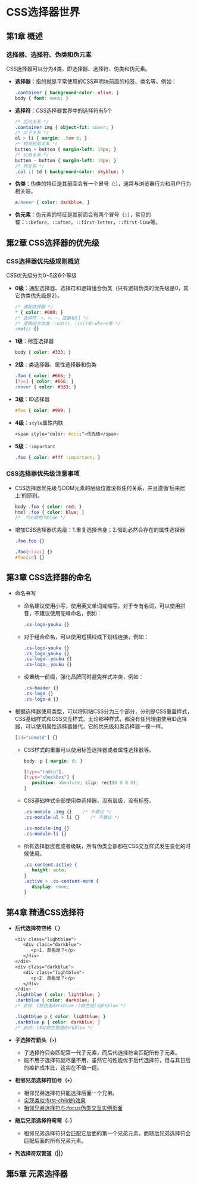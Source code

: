 # CSS选择器世界

## 第1章 概述

### 选择器、选择符、伪类和伪元素

CSS选择器可以分为4类，即选择器、选择符、伪类和伪元素。

- **选择器**：指的就是平常使用的CSS声明块前面的标签、类名等。例如：

  ```css
  .container { background-color: olive; }
  body { font: menu; }
  ```

- **选择符**：CSS选择器世界中的选择符有5个

  ```css
  /* 后代关系 */
  .container img { object-fit: cover; }
  /* 父子关系 */
  ol > li { margin: .5em 0; }
  /* 相邻兄弟关系 */
  button + button { margin-left: 10px; }
  /* 兄弟关系 */
  button ~ button { margin-left: 10px; }
  /* 列关系 */
  .col || td { background-color: skyblue; }
  ```

- **伪类**：伪类的特征是其前面会有一个冒号（:），通常与浏览器行为和用户行为相关联。

  ```css
  a:hover { color: darkblue; }
  ```

- **伪元素**：伪元素的特征是其前面会有两个冒号（::），常见的有：`::before`，`::after`，`::first-letter`，`::first-line`等。

## 第2章 CSS选择器的优先级

### CSS选择器优先级规则概览

CSS优先级分为0~5这6个等级

- **0级**：通配选择器、选择符和逻辑组合伪类（只有逻辑伪类的优先级是0，其它伪类优先级是2）。

  ```css
  /* 通配选择器 */
  * { color: #000; }
  /* 选择符：+、>、~、空格和|| */
  /* 逻辑组合伪类：:not()、:is()和:where等 */
  :not() {}
  ```

- **1级**：标签选择器

  ```css
  body { color: #333; }
  ```

- **2级**：类选择器、属性选择器和伪类

  ```css
  .foo { color: #666; }
  [foo] { color: #666; }
  :hover { color: #333; }
  ```

- **3级**：ID选择器

  ```css
  #foo { color: #999; }
  ```

- **4级**：`style`属性内联

  ```css
  <span style="color: #ccc;">优先级</span>
  ```

- **5级**：`!important`

  ```css
  .foo { color: #fff !important; }
  ```

### CSS选择器优先级注意事项

- CSS选择器优先级与DOM元素的层级位置没有任何关系，并且遵循‘后来居上’的原则。

  ```css
  body .foo { color: red; }
  html .foo { color: blue; }
  /* .foo颜色为blue */
  ```

- 增加CSS选择器优先级：1.重复选择自身；2.借助必然会存在的属性选择器

  ```css
  .foo.foo {}
  
  .foo[class] {}
  #foo[id] {}
  ```

## 第3章 CSS选择器的命名

- 命名书写

  - 命名建议使用小写，使用英文单词或缩写，对于专有名词，可以使用拼音，不建议使用驼峰命名，例如：

    ```css
    .cs-logo-youku {}
    ```

  - 对于组合命名，可以使用短横线或下划线连接，例如：

    ```css
    .cs-logo-youku {}
    .cs_logo_youku {}
    .cs-logo--youku {}
    .cs-logo__youku {}
    ```

  - 设置统一前缀，强化品牌同时避免样式冲突，例如：

    ```css
    .cs-header {}
    .cs-logo {}
    .cs-logo-a {}
    ```

- 根据选择器使用类型，可以将网站CSS分为三个部分，分别是CSS重置样式，CSS基础样式和CSS交互样式。无论那种样式，都没有任何理由使用ID选择器，可以使用属性选择器替代，它的优先级和类选择器一摸一样。

  ```css
  [id="someId"] {}
  ```

  - CSS样式的重置可以使用标签选择器或者属性选择器等。

    ```css
    body, p { margin: 0; }
    
    [type="radio"],
    [type="checkbox"] {
       position: absolute; clip: rect(0 0 0 0);
    }
    ```

  - CSS基础样式全部使用类选择器，没有层级，没有标签。

    ```css
    .cs-module .img {}    /* 不建议 */
    .cs-module-ul > li {}    /* 不建议 */
    
    .cs-module-img {}
    .cs-module-li {}
    ```

  - 所有选择器嵌套或者级联，所有伪类全部都在CSS交互样式发生变化的时候使用。

    ```css
    .cs-content.active {
       height: auto;
    }
    .active > .cs-content-more {
       display: none;
    }
    ```

## 第4章 精通CSS选择符

- **后代选择符空格（ ）**

  ```css
  <div class="lightblue">
     <div class="darkblue">
        <p>1. 颜色是？</p>
     </div>
  </div>
  <div class="darkblue">
     <div class="lightblue">
        <p>2. 颜色是？</p>
     </div>
  </div>
  .lightblue { color: lightblue; }
  .darkblue { color: darkblue; }
  /* 此时，1颜色是darkblue；2颜色是lightblue */
  
  .lightblue p { color: lightblue; }
  .darkblue p { color: darkblue; }
  /* 此时，1和2颜色都是darkblue */
  ```

- **子选择符箭头（`>`）**

  - 子选择符只会匹配第一代子元素，而后代选择符会匹配所有子元素。
  - 能不用子选择符就尽量不用，虽然它的性能优于后代选择符，但与其日后的维护成本比，这实在不值一提。

- **相邻兄弟选择符加号（`+`）**

  - 相邻兄弟选择符只能选择后面一个兄弟。
  - [实现类似:first-child的效果](https://demo.cssworld.cn/selector/4/3-3.php)
  - [相邻兄弟选择符与:focus伪类交互实例页面](https://demo.cssworld.cn/selector/4/3-4.php)

- **随后兄弟选择符弯弯（`~`）**
  - 相邻兄弟选择符只会匹配它后面的第一个兄弟元素，而随后兄弟选择符会匹配后面的所有兄弟元素。

- **列选择符双管道（||）**

## 第5章 元素选择器


